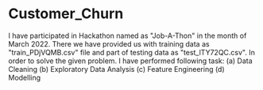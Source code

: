# Customer_Churn
 I have participated in Hackathon named as "Job-A-Thon" in the month of March 2022.
 There we have provided us with training data as "train_PDjVQMB.csv" file and part of testing data as "test_lTY72QC.csv".
 In order to solve the given problem. I have performed following task:
 (a) Data Cleaning
 (b) Exploratory Data Analysis
 (c) Feature Engineering
 (d) Modelling
 
